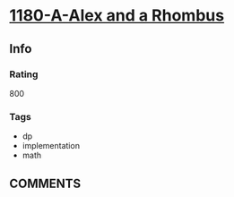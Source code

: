 # [1180-A-Alex and a Rhombus](https://codeforces.com/problemset/problem/1180/A)

## Info

### Rating

800

### Tags

- dp
- implementation
- math

## __COMMENTS__

>
